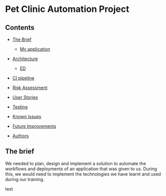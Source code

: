 # Pet Clinic Automation Project

<h2>Contents</h2>
<ul>
  <li>
    
   [The Brief](#the-brief)
    
  </li>
  <ul>
    <li>
  
   [My application](#my-application)
  
  </li>
 </ul>
 <li>
  
  [Architecture](#architecture)
  
  </li>
  <ul>
  <li>
    
   [ED](#entity-diagrams)
   
   </li>
   
   </ul>
   <li>
  
  [CI pipeline](#ci-pipeline)
  
  </li>
  <li>
  
  [Risk Assessment](#risk-assessment)
  
  </li>
  <li>
  
  [User Stories](#user-stories)
  
  </li>
  <li>
  
  [Testing](#testing)
  
  </li>
  <li>
  
  [Known Issues](#known-issues)
  
  </li>
  <li>
  
  [Future Improvements](#future-improvements)
  
  </li>
  <li>
  
  [Authors](#authors)
  
  </li>
 
 </ul>  
<h2>The brief</h2> 
<p1>We needed to plan, design and implement a solution to automate the workflows and deployments of an application that was given to us. During this, we would need to implement the technologies we have learnt and used during our training.  </p1>


test
